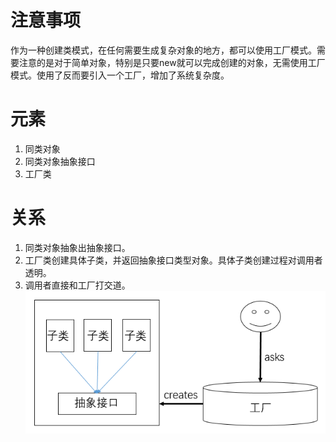 # 注意事项
作为一种创建类模式，在任何需要生成复杂对象的地方，都可以使用工厂模式。需要注意的是对于简单对象，特别是只要new就可以完成创建的对象，无需使用工厂模式。使用了反而要引入一个工厂，增加了系统复杂度。

# 元素
1. 同类对象
2. 同类对象抽象接口
3. 工厂类

# 关系
1. 同类对象抽象出抽象接口。
2. 工厂类创建具体子类，并返回抽象接口类型对象。具体子类创建过程对调用者透明。
3. 调用者直接和工厂打交道。
![](https://github.com/WujieRen/architect-awesome-code/raw/master/imgs/designpattern/factorypattern/1.png)